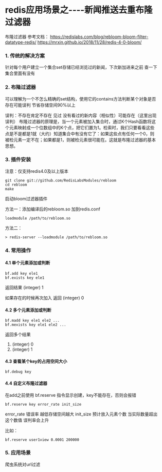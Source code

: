 # redis应用场景之----新闻推送去重布隆过滤器

布隆过滤器 参考文档：
https://redislabs.com/blog/rebloom-bloom-filter-datatype-redis/
https://mrxin.github.io/2018/11/28/redis-4-0-bloom/

### 1. 传统的解决方案

针对每个用户建立一个集合set存储已经浏览过的新闻，下次新加进来之前
查一下集合里面有没有

### 2. 布隆过滤器

可以理解为一个不怎么精确的set结构，使用它的contains方法判断某个对象是否存在可能误判
节省存储空间90%以上

误判：不存在肯定不存在
     见过 没有看过的新内容（相似性）可能存在（这里出现误判）
布隆过滤器的原理是，当一个元素被加入集合时，通过K个Hash函数将这个元素映射成一个位数组中的K个点，把它们置为1。检索时，我们只要看看这些点是不是都是1就（大约）知道集合中有没有它了：如果这些点有任何一个0，则被检元素一定不在；如果都是1，则被检元素很可能在。这就是布隆过滤器的基本思想。

### 3. 插件安装

注意：仅支持redis4.0及以上版本

```
git clone git://github.com/RedisLabsModules/rebloom
cd rebloom
make
```
启动bloom过滤器插件

方法一：添加编译后的rebloom.so 加到redis.conf
```
loadmodule /path/to/rebloom.so
```
方法二：
```
> redis-server --loadmodule /path/to/rebloom.so
```


### 4. 常用操作    

#### 4.1 单个元素添加或判断

```
bf.add key ele1
bf.exists key ele1
```
返回结果
(integer) 1

如果存在的时候再次加入 返回
(integer) 0

#### 4.2 多个元素添加或判断

```
bf.madd key ele1 ele2 ...
bf.mexists key ele1 ele2 ...
```
返回多个结果
1) (integer) 0
2) (integer) 1


#### 4.3 查看某个key的占用空间大小

```
bf.debug key
```

#### 4.4 自定义布隆过滤器

在add之前使用 bf.reserve 指令显示创建，key不能存在，否则会报错

```
bf.reserve key error_rate init_size
```
error_rate 错误率 越低存储空间越大
init_size  预计放入元素个数 当实际数量超出这个数值 误判率会上升

比如：
```
bf.reserve user1view 0.0001 200000 
```

### 5. 应用场景

爬虫系统对url过滤


